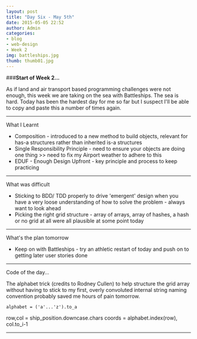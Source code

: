 ```yaml
---
layout: post
title: "Day Six - May 5th"
date: 2015-05-05 22:52
author: Admin
categories:
- blog
- web-design
- Week 2
img: battleships.jpg
thumb: thumb01.jpg
---
```


###<b>Start of Week 2...</b>

As if land and air transport based programming challenges were not enough, this week we are taking on the sea with Battleships.
The sea is hard.
Today has been the hardest day for me so far but I suspect I'll be able to copy and paste this a number of times again.

****

What I Learnt

* Composition - introduced to a new method to build objects, relevant for has-a structures rather than inherited is-a structures
* Single Responsibility Principle - need to ensure your objects are doing one thing >> need to fix my Airport weather to adhere to this
* EDUF - Enough Design Upfront - key principle and process to keep practicing

****

What was difficult

* Sticking to BDD/ TDD properly to drive 'emergent' design when you have a very loose understanding of how to solve the problem - always want to look ahead
* Picking the right grid structure - array of arrays, array of hashes, a hash or no grid at all were all plausible at some point today

****

What's the plan tomorrow

* Keep on with Battleships - try an athletic restart of today and push on to getting later user stories done

****

Code of the day...

The alphabet trick (credits to Rodney Cullen) to help structure the grid array without having to stick to my first, overly convoluted internal string naming convention probably saved me hours of pain tomorrow.

	alphabet = ('a'...'z').to_a
  row,col = ship_position.downcase.chars
  coords = alphabet.index(row), col.to_i-1

****
<!--more-->


[hampden]: https://github.com/jekyll/jekyll
